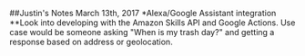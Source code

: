 ##Justin's Notes March 13th, 2017
*Alexa/Google Assistant integration
**Look into developing with the Amazon Skills API and Google Actions.  Use case would be someone asking "When is my trash day?" and getting a response based on address or geolocation.
